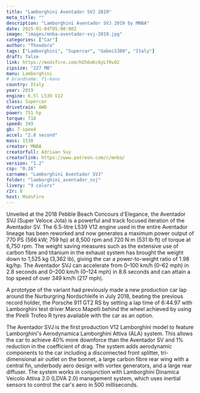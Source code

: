 ```yaml
---
title: "Lamborghini Aventador SVJ 2019"
meta_title: ""
description: "Lamborghini Aventador SVJ 2019 by MNBA"
date: 2025-01-04T05:00:00Z
image: "images/mnba-aventador-svj-2019.jpg"
categories: ["Car"]
author: "Theodora"
tags: ["Lamborghini", "Supercar", "GabeiS300", "Italy"]
draft: false
link: https://modsfire.com/hD56nKc6yLf9vO2
zipsize: "227 MB"
manu: Lamborghini
# brandname: f1-manu
country: Italy
year: 2019
engine: 6.5l L539 V12
class: Supercar
drivetrain: AWD
power: 751 hp
torque: 718
speed: 349
gb: 7-speed
accel: "2.8 second"
mass: 1538
creator: MNBA
creatorfull: Adriaan Suy
creatorlink: https://www.patreon.com/c/mnba/
version: "1.2"
csp: "0.26"
carname: "Lamborghini Aventador SVJ"
folder: "lamborghini_aventador_svj"
livery: "9 colors"
r2r: 0
host: ModsFire
---
```


Unveiled at the 2018 Pebble Beach Concours d'Elegance, the Aventador SVJ (Super Veloce Jota) is a powerful and track focused iteration of the Aventador SV. The 6.5-litre L539 V12 engine used in the entire Aventador lineage has been reworked and now generates a maximum power output of 770 PS (566 kW; 759 hp) at 8,500 rpm and 720 N⋅m (531 lb⋅ft) of torque at 6,750 rpm. The weight saving measures such as the extensive use of carbon fibre and titanium in the exhaust system has brought the weight down to 1,525 kg (3,362 lb), giving the car a power-to-weight ratio of 1.98 kg/hp. The Aventador SVJ can accelerate from 0–100 km/h (0–62 mph) in 2.8 seconds and 0–200 km/h (0–124 mph) in 8.6 seconds and can attain a top speed of over 349 km/h (217 mph).

A prototype of the variant had previously made a new production car lap around the Nurburgring Nordschleife in July 2018, beating the previous record holder, the Porsche 911 GT2 RS by setting a lap time of 6:44.97 with Lamborghini test driver Marco Mapelli behind the wheel achieved by using the Pirelli Trofeo R tyres available with the car as an option.

The Aventador SVJ is the first production V12 Lamborghini model to feature Lamborghini's Aerodynamica Lamborghini Attiva (ALA) system. This allows the car to achieve 40% more downforce than the Aventador SV and 1% reduction in the coefficient of drag. The system adds aerodynamic components to the car including a disconnected front splitter, tri-dimensional air outlet on the bonnet, a large carbon fibre rear wing with a central fin, underbody aero design with vortex generators, and a large rear diffuser. The system works in conjunction with Lamborghini Dinamica Veicolo Attiva 2.0 (LDVA 2.0) management system, which uses inertial sensors to control the car's aero in 500 milliseconds.